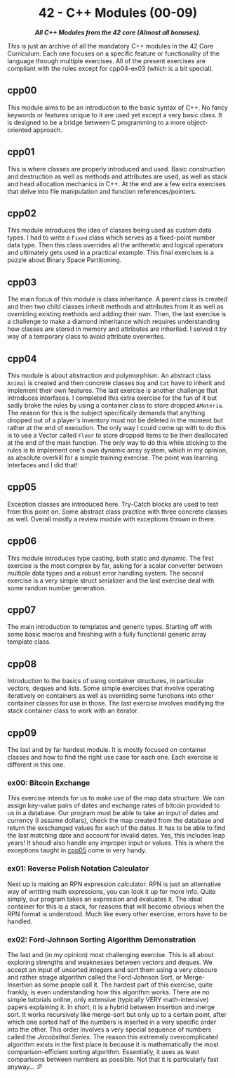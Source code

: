 <div align="center">
	<h1> 42 - C++ Modules (00-09) </h1>
	<p>
		<b><i> All C++ Modules from the 42 core (Almost all bonuses). </i></b>
	</p>
</div>

This is just an archive of all the mandatory C++ modules in the 42 Core Curriculum. Each one focuses on a specific feature or functionality of the language through multiple exercises. All of the present exercises are compliant with the rules except for cpp04-ex03 (which is a bit special).

## cpp00

This module aims to be an introduction to the basic syntax of C++. No fancy keywords or features unique to it are used yet except a very basic class. It is designed to be a bridge between C programming to a more object-oriented approach.

## cpp01

This is where classes are properly introduced and used. Basic construction and destruction as well as methods and attributes are used, as well as stack and head allocation mechanics in C++. At the end are a few extra exercises that delve into file manipulation and function references/pointers.

## cpp02

This module introduces the idea of classes being used as custom data types. I had to write a `Fixed` class which serves as a fixed-point number data type. Then this class overrides all the arithmetic and logical operators and ultimately gets used in a practical example. This final exercises is a puzzle about Binary Space Partitioning.

## cpp03

The main focus of this module is class inheritance. A parent class is created and then two child classes inherit methods and attributes from it as well as overriding existing methods and adding their own. Then, the last exercise is a challenge to make a diamond inheritance which requires understanding how classes are stored in memory and attributes are inherited. I solved it by way of a temporary class to avoid attribute overwrites.

## cpp04

This module is about abstraction and polymorphism. An abstract class `Animal` is created and then concrete classes `Dog` and `Cat` have to inherit and implement their own features. The last exercise is another challenge that introduces interfaces. I completed this extra exercise for the fun of it but sadly broke the rules by using a container class to store dropped `AMateria`. The reason for this is the subject specifically demands that anything dropped out of a player's inventory must not be deleted in the moment but rather at the end of execution. The only way I could come up with to do this is to use a Vector called `Floor` to store dropped items to be then deallocated at the end of the main function. The only way to do this while sticking to the rules is to implement one's own dynamic array system, which in my opinion, as absolute overkill for a simple training exercise. The point was learning interfaces and I did that!

## cpp05

Exception classes are introduced here. Try-Catch blocks are used to test from this point on. Some abstract class practice with three concrete classes as well. Overall mostly a review module with exceptions thrown in there.

## cpp06

This module introduces type casting, both static and dynamic. The first exercise is the most complex by far, asking for a scalar converter between multiple data types and a robust error handling system. The second exercise is a very simple struct serializer and the last exercise deal with some random number generation.

## cpp07

The main introduction to templates and generic types. Starting off with some basic macros and finishing with a fully functional generic array template class.

## cpp08

Introduction to the basics of using container structures, in particular vectors, deques and lists. Some simple exercises that involve operating iteratively on containers as well as overriding some functions into other container classes for use in those. The last exercise involves modifying the stack container class to work with an iterator.

## cpp09

The last and by far hardest module. It is mostly focused on container classes and how to find the right use case for each one. Each exercise is different in this one.

### ex00: Bitcoin Exchange
This exercise intends for us to make use of the map data structure. We can assign key-value pairs of dates and exchange rates of bitcoin provided to us in a database. Our program must be able to take an input of dates and currency (I assume dollars), check the map created from the database and return the exschanged values for each of the dates. It has to be able to find the last matching date and account for invalid dates. Yes, this includes leap years! It shoudl also handle any improper input or values. This is where the exceptions taught in [cpp05](cpp05) come in very handy.

### ex01: Reverse Polish Notation Calculator
Next up is making an RPN expression calculator. RPN is just an alternative way of writting math expressions, you can look it up for more info. Quite simply, our program takes an expression and evaluates it. The ideal container for this is a stack, for reasons that will become obvious when the RPN format is understood. Much like every other exercise, errors have to be handled.


### ex02: Ford-Johnson Sorting Algorithm Demonstration
The last and (in my opinion) most challenging exercise. This is all about exploring strengths and weaknesses between vectors and deques. We accept an input of unsorted integers and sort them using a very obscure and rather strage algorithm called the Ford-Johnson Sort, or Merge-Insertion as some people call it. The hardest part of this exercise, quite frankly, is even understanding how this algorithm works. There are no simple tutorials online, only extensive (typically VERY math-intensive) papers explaining it. In short, it is a hybrid between insertion and merge sort. It works recursively like merge-sort but only up to a certain point, after which one sorted half of the numbers is inserted in a very specific order into the other. This order involves a very special sequence of numbers called the _Jacobsthal Series_. The reason this extremely overcomplicated algorithm exists in the first place is because it is mathematically the most comparison-efficient sorting algorithm. Essentially, it uses as least comparisons between numbers as possible. Not that it is particularly fast anyway... :P
